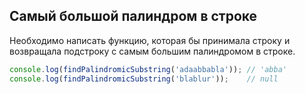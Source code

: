 ## Самый большой палиндром в строке

Необходимо написать функцию, которая бы принимала строку и возвращала подстроку с самым большим палиндромом в строке.

```js
console.log(findPalindromicSubstring('adaabbabla')); // 'abba'
console.log(findPalindromicSubstring('blablur'));    // null
```